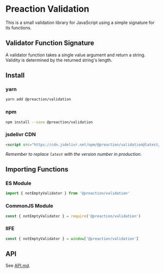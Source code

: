 # Preaction Validation

This is a small validation library for JavaScript using a simple signature for its functions.

## Validator Function Signature

A validator function takes a single value argument and return a string. Validity is determined by the returned string's length.

## Install

### yarn

```bash
yarn add @preaction/validation
```

### npm

```bash
npm install --save @preaction/validation
```

### jsdelivr CDN

```html
<script src="https://cdn.jsdelivr.net/npm/@preaction/validation@latest/dist/preaction-validation.umd.min.js"></script>
```

_Remember to replace `latest` with the version number in production._

## Importing Functions

### ES Module

```js
import { notEmptyValidator } from '@preaction/validation'
```

### CommonJS Module

```js
const { notEmptyValidator } = require('@preaction/validation')
```

### IIFE

```js
const { notEmptyValidator } = window['@preaction/validation']
```

## API

See [API.md](https://github.com/duhdugg/preaction-validation/blob/master/API.md).
